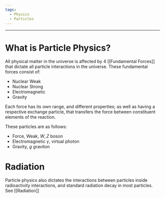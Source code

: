 ```yaml
---
tags:
  - Physics
  - Particles
---
```

---

# What is Particle Physics?

All physical matter in the universe is affected by 4 [[Fundamental Forces]] that dictate all particle interactions in the universe. These fundamental forces consist of: 

- Nuclear Weak
- Nuclear Strong
- Electromagnetic
- Gravity

Each force has its own range, and different properties; as well as having a respective exchange particle, that transfers the force between constituent elements of the reaction.

These particles are as follows: 

- Force, Weak, $W, Z$ boson
 - Electromagnetic $\gamma$, virtual photon
 - Gravity, $g$ graviton

# Radiation 

Particle physics also dictates the interactions between particles inside radioactivity interactions, and standard radiation decay in most particles. See [[Radiation]]